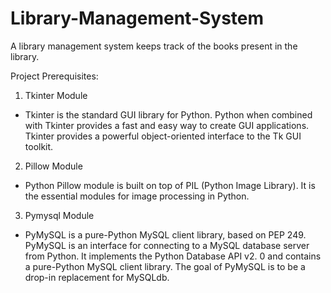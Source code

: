 # Library-Management-System

A library management system keeps track of the books present in the library.

Project Prerequisites:
1. Tkinter Module
- Tkinter is the standard GUI library for Python. Python when combined with Tkinter provides a fast and easy way to create GUI applications. Tkinter provides a powerful object-oriented interface to the Tk GUI toolkit.

2. Pillow Module
- Python Pillow module is built on top of PIL (Python Image Library). It is the essential modules for image processing in Python.

3. Pymysql Module
- PyMySQL is a pure-Python MySQL client library, based on PEP 249.
PyMySQL is an interface for connecting to a MySQL database server from Python. It implements the Python Database API v2. 0 and contains a pure-Python MySQL client library. The goal of PyMySQL is to be a drop-in replacement for MySQLdb.
